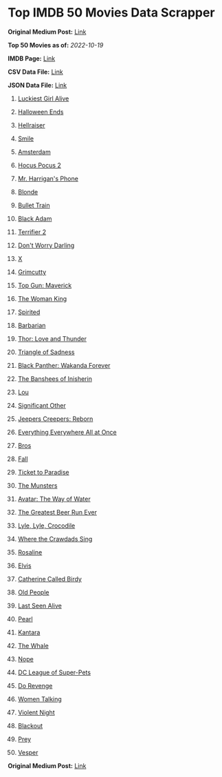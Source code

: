 # Top IMDB 50 Movies Data Scrapper

**Original Medium Post:** [Link](https://medium.com/@nishantsahoo/which-movie-should-i-watch-5c83a3c0f5b1) 

**Top 50 Movies as of:** _2022-10-19_

**IMDB Page:** [Link](http://www.imdb.com/search/title?release_date=2022,2022&title_type=feature)

**CSV Data File:** [Link](/Data/data.csv)

**JSON Data File:** [Link](/Data/data.json)

1. [Luckiest Girl Alive](https://www.imdb.com/title/tt4595186/?ref_=adv_li_tt)

2. [Halloween Ends](https://www.imdb.com/title/tt10665342/?ref_=adv_li_tt)

3. [Hellraiser](https://www.imdb.com/title/tt0887261/?ref_=adv_li_tt)

4. [Smile](https://www.imdb.com/title/tt15474916/?ref_=adv_li_tt)

5. [Amsterdam](https://www.imdb.com/title/tt10304142/?ref_=adv_li_tt)

6. [Hocus Pocus 2](https://www.imdb.com/title/tt11909878/?ref_=adv_li_tt)

7. [Mr. Harrigan's Phone](https://www.imdb.com/title/tt12908110/?ref_=adv_li_tt)

8. [Blonde](https://www.imdb.com/title/tt1655389/?ref_=adv_li_tt)

9. [Bullet Train](https://www.imdb.com/title/tt12593682/?ref_=adv_li_tt)

10. [Black Adam](https://www.imdb.com/title/tt6443346/?ref_=adv_li_tt)

11. [Terrifier 2](https://www.imdb.com/title/tt10403420/?ref_=adv_li_tt)

12. [Don't Worry Darling](https://www.imdb.com/title/tt10731256/?ref_=adv_li_tt)

13. [X](https://www.imdb.com/title/tt13560574/?ref_=adv_li_tt)

14. [Grimcutty](https://www.imdb.com/title/tt17196124/?ref_=adv_li_tt)

15. [Top Gun: Maverick](https://www.imdb.com/title/tt1745960/?ref_=adv_li_tt)

16. [The Woman King](https://www.imdb.com/title/tt8093700/?ref_=adv_li_tt)

17. [Spirited](https://www.imdb.com/title/tt10999120/?ref_=adv_li_tt)

18. [Barbarian](https://www.imdb.com/title/tt15791034/?ref_=adv_li_tt)

19. [Thor: Love and Thunder](https://www.imdb.com/title/tt10648342/?ref_=adv_li_tt)

20. [Triangle of Sadness](https://www.imdb.com/title/tt7322224/?ref_=adv_li_tt)

21. [Black Panther: Wakanda Forever](https://www.imdb.com/title/tt9114286/?ref_=adv_li_tt)

22. [The Banshees of Inisherin](https://www.imdb.com/title/tt11813216/?ref_=adv_li_tt)

23. [Lou](https://www.imdb.com/title/tt5315210/?ref_=adv_li_tt)

24. [Significant Other](https://www.imdb.com/title/tt15353964/?ref_=adv_li_tt)

25. [Jeepers Creepers: Reborn](https://www.imdb.com/title/tt14121726/?ref_=adv_li_tt)

26. [Everything Everywhere All at Once](https://www.imdb.com/title/tt6710474/?ref_=adv_li_tt)

27. [Bros](https://www.imdb.com/title/tt9731598/?ref_=adv_li_tt)

28. [Fall](https://www.imdb.com/title/tt15325794/?ref_=adv_li_tt)

29. [Ticket to Paradise](https://www.imdb.com/title/tt14109724/?ref_=adv_li_tt)

30. [The Munsters](https://www.imdb.com/title/tt14813212/?ref_=adv_li_tt)

31. [Avatar: The Way of Water](https://www.imdb.com/title/tt1630029/?ref_=adv_li_tt)

32. [The Greatest Beer Run Ever](https://www.imdb.com/title/tt10268488/?ref_=adv_li_tt)

33. [Lyle, Lyle, Crocodile](https://www.imdb.com/title/tt14668630/?ref_=adv_li_tt)

34. [Where the Crawdads Sing](https://www.imdb.com/title/tt9411972/?ref_=adv_li_tt)

35. [Rosaline](https://www.imdb.com/title/tt1777606/?ref_=adv_li_tt)

36. [Elvis](https://www.imdb.com/title/tt3704428/?ref_=adv_li_tt)

37. [Catherine Called Birdy](https://www.imdb.com/title/tt11727866/?ref_=adv_li_tt)

38. [Old People](https://www.imdb.com/title/tt21933110/?ref_=adv_li_tt)

39. [Last Seen Alive](https://www.imdb.com/title/tt10242388/?ref_=adv_li_tt)

40. [Pearl](https://www.imdb.com/title/tt18925334/?ref_=adv_li_tt)

41. [Kantara](https://www.imdb.com/title/tt15327088/?ref_=adv_li_tt)

42. [The Whale](https://www.imdb.com/title/tt13833688/?ref_=adv_li_tt)

43. [Nope](https://www.imdb.com/title/tt10954984/?ref_=adv_li_tt)

44. [DC League of Super-Pets](https://www.imdb.com/title/tt8912936/?ref_=adv_li_tt)

45. [Do Revenge](https://www.imdb.com/title/tt13327038/?ref_=adv_li_tt)

46. [Women Talking](https://www.imdb.com/title/tt13669038/?ref_=adv_li_tt)

47. [Violent Night](https://www.imdb.com/title/tt12003946/?ref_=adv_li_tt)

48. [Blackout](https://www.imdb.com/title/tt8363392/?ref_=adv_li_tt)

49. [Prey](https://www.imdb.com/title/tt11866324/?ref_=adv_li_tt)

50. [Vesper](https://www.imdb.com/title/tt20225374/?ref_=adv_li_tt)

**Original Medium Post:** [Link](https://medium.com/@nishantsahoo/which-movie-should-i-watch-5c83a3c0f5b1) 
